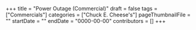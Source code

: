 +++
title = "Power Outage (Commercial)"
draft = false
tags = ["Commercials"]
categories = ["Chuck E. Cheese's"]
pageThumbnailFile = ""
startDate = ""
endDate = "0000-00-00"
contributors = []
+++
